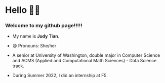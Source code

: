 # Hello 👋🏻

### Welcome to my github page!!!!!

- My name is **Judy Tian**. 

- 😄 Pronouns: She/her

- A senior at University of Washington, double major in Computer Science and ACMS (Applied and Computational Math Sciences) - Data Science track. 

- During Summer 2022, I did an internship at F5. 

<!--
**JudyTi/JudyTi** is a ✨ _special_ ✨ repository because its `README.md` (this file) appears on your GitHub profile.

Here are some ideas to get you started:

- 🔭 I’m currently working on ...
- 🌱 I’m currently learning ...
- 👯 I’m looking to collaborate on ...
- 🤔 I’m looking for help with ...
- 💬 Ask me about ...
- 📫 How to reach me: ...
- 😄 Pronouns: ...
- ⚡ Fun fact: ...
-->
